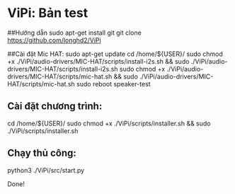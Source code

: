 # ViPi: Bản test


##Hướng dẫn
sudo apt-get install git
git clone https://github.com/longhd2/ViPi

##Cài đặt Mic HAT:
sudo apt-get update
cd /home/${USER}/
sudo chmod +x ./ViPi/audio-drivers/MIC-HAT/scripts/install-i2s.sh && sudo ./ViPi/audio-drivers/MIC-HAT/scripts/install-i2s.sh
sudo chmod +x ./ViPi/audio-drivers/MIC-HAT/scripts/mic-hat.sh && sudo ./ViPi/audio-drivers/MIC-HAT/scripts/mic-hat.sh
sudo reboot
speaker-test

## Cài đặt chương trình:
cd /home/${USER}/
sudo chmod +x ./ViPi/scripts/installer.sh && sudo  ./ViPi/scripts/installer.sh

## Chạy thủ công:
python3 ./ViPi/src/start.py

Done!

